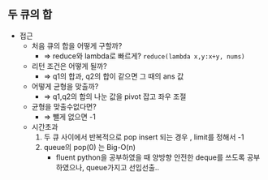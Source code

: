 ## 두 큐의 합

- 접근
  - 처음 큐의 합을 어떻게 구할까? 
    - ⇒ reduce와 lambda로 빠르게? `reduce(lambda x,y:x+y, nums)`
  - 리턴 조건은 어떻게 될까? 
    - ⇒ q1의 합과, q2의 합이 같으면 그 때의 ans 값
  - 어떻게 균형을 맞출까? 
    - ⇒ q1,q2의 합의 나눈 값을 pivot 잡고 좌우 조절
  - 균형을 맞출수없다면? 
    - ⇒ 뺄게 없으면 -1
  - 시간초과
    1. 두 큐 사이에서 반복적으로 pop insert 되는 경우 , limit를 정해서 -1
    2. queue의 pop(0) 는 Big-O(n) 
        - fluent python을 공부하였을 때 양방향 안전한 deque를 쓰도록 공부하였으나, queue가지고 선입선출..
    